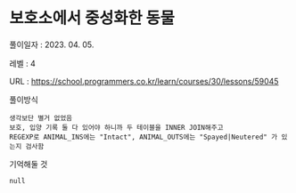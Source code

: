 # 보호소에서 중성화한 동물
풀이일자 : 2023. 04. 05.  
    
레벨 : 4    

URL : https://school.programmers.co.kr/learn/courses/30/lessons/59045
    
풀이방식    

    생각보단 별거 없었음
    보호, 입양 기록 둘 다 있어야 하니까 두 테이블을 INNER JOIN해주고
    REGEXP로 ANIMAL_INS에는 "Intact", ANIMAL_OUTS에는 "Spayed|Neutered" 가 있는지 검사함

기억해둘 것  
    
    null